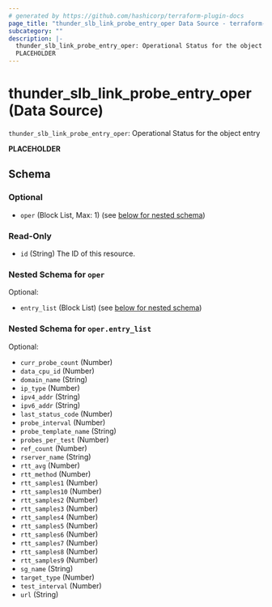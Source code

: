 ```yaml
---
# generated by https://github.com/hashicorp/terraform-plugin-docs
page_title: "thunder_slb_link_probe_entry_oper Data Source - terraform-provider-thunder"
subcategory: ""
description: |-
  thunder_slb_link_probe_entry_oper: Operational Status for the object entry
  PLACEHOLDER
---
```


# thunder_slb_link_probe_entry_oper (Data Source)

`thunder_slb_link_probe_entry_oper`: Operational Status for the object entry

__PLACEHOLDER__



<!-- schema generated by tfplugindocs -->
## Schema

### Optional

- `oper` (Block List, Max: 1) (see [below for nested schema](#nestedblock--oper))

### Read-Only

- `id` (String) The ID of this resource.

<a id="nestedblock--oper"></a>
### Nested Schema for `oper`

Optional:

- `entry_list` (Block List) (see [below for nested schema](#nestedblock--oper--entry_list))

<a id="nestedblock--oper--entry_list"></a>
### Nested Schema for `oper.entry_list`

Optional:

- `curr_probe_count` (Number)
- `data_cpu_id` (Number)
- `domain_name` (String)
- `ip_type` (Number)
- `ipv4_addr` (String)
- `ipv6_addr` (String)
- `last_status_code` (Number)
- `probe_interval` (Number)
- `probe_template_name` (String)
- `probes_per_test` (Number)
- `ref_count` (Number)
- `rserver_name` (String)
- `rtt_avg` (Number)
- `rtt_method` (Number)
- `rtt_samples1` (Number)
- `rtt_samples10` (Number)
- `rtt_samples2` (Number)
- `rtt_samples3` (Number)
- `rtt_samples4` (Number)
- `rtt_samples5` (Number)
- `rtt_samples6` (Number)
- `rtt_samples7` (Number)
- `rtt_samples8` (Number)
- `rtt_samples9` (Number)
- `sg_name` (String)
- `target_type` (Number)
- `test_interval` (Number)
- `url` (String)


